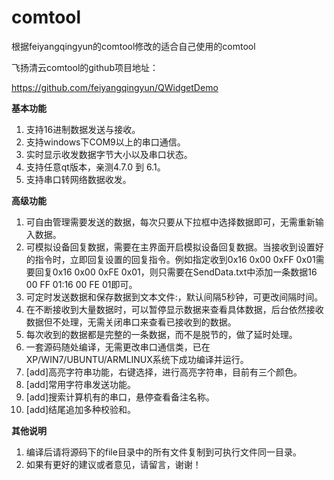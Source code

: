 # comtool

根据feiyangqingyun的comtool修改的适合自己使用的comtool

飞扬清云comtool的github项目地址：

https://github.com/feiyangqingyun/QWidgetDemo

**基本功能**
1. 支持16进制数据发送与接收。
2. 支持windows下COM9以上的串口通信。
3. 实时显示收发数据字节大小以及串口状态。
4. 支持任意qt版本，亲测4.7.0 到 6.1。
5. 支持串口转网络数据收发。

**高级功能**
1. 可自由管理需要发送的数据，每次只要从下拉框中选择数据即可，无需重新输入数据。
2. 可模拟设备回复数据，需要在主界面开启模拟设备回复数据。当接收到设置好的指令时，立即回复设置的回复指令。例如指定收到0x16 0x00 0xFF 0x01需要回复0x16 0x00 0xFE 0x01，则只需要在SendData.txt中添加一条数据16 00 FF 01:16 00 FE 01即可。
3. 可定时发送数据和保存数据到文本文件:，默认间隔5秒钟，可更改间隔时间。
4. 在不断接收到大量数据时，可以暂停显示数据来查看具体数据，后台依然接收数据但不处理，无需关闭串口来查看已接收到的数据。
5. 每次收到的数据都是完整的一条数据，而不是脱节的，做了延时处理。
6. 一套源码随处编译，无需更改串口通信类，已在XP/WIN7/UBUNTU/ARMLINUX系统下成功编译并运行。
7. [add]高亮字符串功能，右键选择，进行高亮字符串，目前有三个颜色。
8. [add]常用字符串发送功能。
9. [add]搜索计算机有的串口，悬停查看备注名称。
10. [add]结尾追加多种校验和。

**其他说明**
1. 编译后请将源码下的file目录中的所有文件复制到可执行文件同一目录。
2. 如果有更好的建议或者意见，请留言，谢谢！